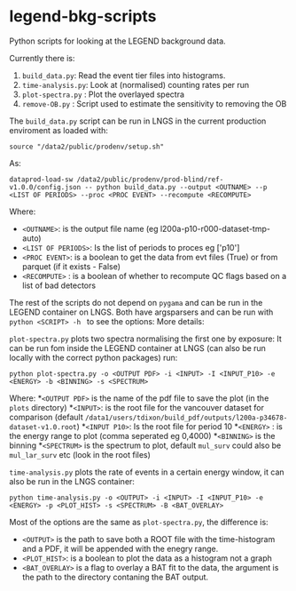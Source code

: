 # legend-bkg-scripts
Python scripts for looking at the LEGEND background data.

Currently there is:

1. `build_data.py`:     Read the event tier files into histograms.
2. `time-analysis.py`:  Look at (normalised) counting rates per run
3. `plot-spectra.py` :  Plot the overlayed spectra
4. `remove-OB.py` :     Script used to estimate the sensitivity to removing the OB

The `build_data.py` script can be run in LNGS in the current production enviroment as loaded with:
    
    source "/data2/public/prodenv/setup.sh"

As:

    dataprod-load-sw /data2/public/prodenv/prod-blind/ref-v1.0.0/config.json -- python build_data.py --output <OUTNAME> --p <LIST OF PERIODS> --proc <PROC EVENT> --recompute <RECOMPUTE>

Where:
* `<OUTNAME>`: is the output file name (eg l200a-p10-r000-dataset-tmp-auto)
* `<LIST OF PERIODS>`: Is the list of periods to proces eg ['p10']
* `<PROC EVENT>`: is a boolean to get the data from evt files (True) or from parquet (if it exists - False)
* `<RECOMPUTE>` : is a boolean of whether to recompute QC flags based on a list of bad detectors

The rest of the scripts do not depend on `pygama` and can be run in the LEGEND container on LNGS. 
Both have argsparsers and can be run with `python <SCRIPT> -h ` to see the options:
More details:

`plot-spectra.py` plots two spectra normalising the first one by exposure:
It can be run fom inside the LEGEND container at LNGS (can also be run locally with the correct python packages) run:

    python plot-spectra.py -o <OUTPUT PDF> -i <INPUT> -I <INPUT_P10> -e <ENERGY> -b <BINNING> -s <SPECTRUM>

Where:
*`<OUTPUT PDF>` is the name of the pdf file to save the plot (in the `plots` directory)
*`<INPUT>`: is the root file for the vancouver dataset for comparison (default `/data1/users/tdixon/build_pdf/outputs/l200a-p34678-dataset-v1.0.root`)
*`<INPUT P10>`: Is the root file for period 10
*`<ENERGY>` : is the energy range to plot (comma seperated eg 0,4000)
*`<BINNING>` is the binning
*`<SPECTRUM>` is the spectrum to plot, default `mul_surv` could also be `mul_lar_surv` etc (look in the root files)

`time-analysis.py` plots the rate of events in a certain energy window, it can also be run in the LNGS container:

    python time-analysis.py -o <OUTPUT> -i <INPUT> -I <INPUT_P10> -e <ENERGY> -p <PLOT_HIST> -s <SPECTRUM> -B <BAT_OVERLAY>

Most of the options are the same as `plot-spectra.py`, the difference is:
* `<OUTPUT>` is the path to save both a ROOT file with the time-histogram and a PDF, it will be appended with the enegry range.
* `<PLOT_HIST>`: is a boolean to plot the data as a histogram not a graph
* `<BAT_OVERLAY>` is a flag to overlay a BAT fit to the data, the argument is the path to the directory contaning the BAT output.


